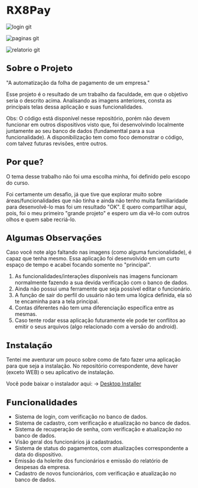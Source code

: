 # 𝗥𝗫𝟴𝗣𝗮𝘆 

![login git](https://github.com/lucascyus/RX8Pay-Web/assets/134895984/e509bf8f-faa2-4f9c-91ab-da079aadd1a2)

![paginas git](https://github.com/lucascyus/RX8Pay-Web/assets/134895984/00c5b574-9cea-4f98-a04a-a970f3d2395c)

![relatorio git](https://github.com/lucascyus/RX8Pay-Mobile/assets/134895984/b6ac41ab-dd49-4321-9b99-fb4e6c44bcd5)

## 𝗦𝗼𝗯𝗿𝗲 𝗼 𝗣𝗿𝗼𝗷𝗲𝘁𝗼

"A automatização da folha de pagamento de um empresa."

Esse projeto é o resultado de um trabalho da faculdade, em que o objetivo seria o descrito acima. Analisando as imagens anteriores, consta as principais telas dessa aplicação e suas funcionalidades. 

Obs: O código está disponível nesse repositório, porém não devem funcionar em outros dispositivos visto que, foi desenvolvindo localmente juntamente ao seu banco de dados (fundamenttal para a sua funcionalidade). A disponibilização tem como foco demonstrar o código, com talvez
futuras revisões, entre outros.

## 𝗣𝗼𝗿 𝗾𝘂𝗲?

O tema desse trabalho não foi uma escolha minha, foi definido pelo escopo do curso.

Foi certamente um desafio, já que tive que explorar muito sobre áreas/funcionalidades que não tinha e ainda não tenho muita familiaridade para desenvolvê-lo mas foi um resultado "OK". E quero compartilhar aqui, pois, foi o meu primeiro "grande projeto" e espero um dia vê-lo com outros 
olhos e quem sabe recriá-lo.

## 𝗔𝗹𝗴𝘂𝗺𝗮𝘀 𝗢𝗯𝘀𝗲𝗿𝘃𝗮𝗰̧𝗼̃𝗲𝘀

Caso você note algo faltando nas imagens (como alguma funcionalidade), é capaz que tenha mesmo. Essa aplicação foi desenvolvido em um curto espaço de tempo e acabei focando somente no "principal".

1. As funcionalidades/interações disponíveis nas imagens funcionam normalmente fazendo a sua devida verificação com o banco de dados.
2. Ainda não possui uma ferramente que seja possível editar o funcionário.
3. A função de sair do perfil do usuário não tem uma lógica definida, ela só te encaminha para a tela principal.
4. Contas diferentes não tem uma diferenciação específica entre as mesmas.
5. Caso tente rodar essa aplicação futuramente ele pode ter conflitos ao emitir o seus arquivos (algo relacionado com a versão do android).

## 𝗜𝗻𝘀𝘁𝗮𝗹𝗮𝗰̧𝗮̃𝗼

Tentei me aventurar um pouco sobre como de fato fazer uma aplicação para que seja a instalação. No repositório correspondente, deve haver (exceto WEB) o seu aplicativo de instalação. 

Você pode baixar o instalador aqui:
-> [Desktop Installer](https://raw.githubusercontent.com/lucascyus/RX8Pay-Desktop/master/RX8Pay_Setup.exe)

## 𝗙𝘂𝗻𝗰𝗶𝗼𝗻𝗮𝗹𝗶𝗱𝗮𝗱𝗲𝘀

  + Sistema de login, com verificação no banco de dados.
  + Sistema de cadastro, com verificação e atualização no banco de dados.
  + Sistema de recuperação de senha, com verificação e atualização no banco de dados.
  + Visão geral dos funcionários já cadastrados.
  + Sistema de status do pagamentos, com atualizações correspondente a data do dispositivo.
  + Emissão da holerite dos funcionários e emissão do relatório de despesas da empresa.
  + Cadastro de novos funcionários, com verificação e atualização no banco de dados.


